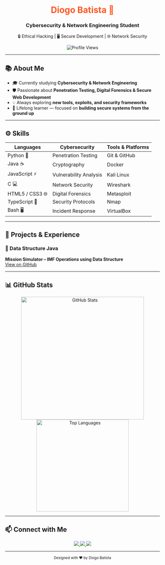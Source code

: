 <!-- ==================== HEADER ==================== -->
<div align="center">
  <h1 style="color:#ff5722;">Diogo Batista 🚀</h1>
  <h3>Cybersecurity & Network Engineering Student</h3>
  <p>🔒 Ethical Hacking | 🖥 Secure Development | 🌐 Network Security</p>
  <img src="https://komarev.com/ghpvc/?username=diogopbatista-school&style=flat-square" alt="Profile Views"/>
</div>

---

<!-- ==================== ABOUT ME ==================== -->
## 📚 About Me
- 🎓 Currently studying **Cybersecurity & Network Engineering**  
- 🛡 Passionate about **Penetration Testing, Digital Forensics & Secure Web Development**  
- 💡 Always exploring **new tools, exploits, and security frameworks**  
- 🌱 Lifelong learner — focused on **building secure systems from the ground up**

---

<!-- ==================== SKILLS ==================== -->
## ⚙️ Skills

| **Languages** | **Cybersecurity** | **Tools & Platforms** |
|---------------|---------------------|-------------------------|
| Python 🐍 | Penetration Testing | Git & GitHub |
| Java ☕ | Cryptography | Docker |
| JavaScript ⚡ | Vulnerability Analysis | Kali Linux |
| C 💻 | Network Security | Wireshark |
| HTML5 / CSS3 🌐 | Digital Forensics | Metasploit |
| TypeScript 🔹 | Security Protocols | Nmap |
| Bash 🖥 | Incident Response | VirtualBox |

---

<!-- ==================== EXPERIENCE ==================== -->
## 💼 Projects & Experience

### 🔹 Data Structure Java 
**Mission Simulator – IMF Operations using Data Structure**  
[View on GitHub](https://github.com/diogopbatista-school/estg-ed)

---

<!-- ==================== GITHUB STATS ==================== -->
## 📊 GitHub Stats
<div align="center">
  <img src="https://github-readme-stats.vercel.app/api?username=diogopbatista-school&theme=tokyonight&show_icons=true&count_private=true" alt="GitHub Stats" width="400"/>
  <img src="https://github-readme-stats.vercel.app/api/top-langs/?username=diogopbatista-school&theme=tokyonight&layout=compact" alt="Top Languages" width="300"/>
</div>

---

<!-- ==================== CONTACT ==================== -->
## 📫 Connect with Me
<div align="center">
  <a href="https://linkedin.com/in/diogopbatista15" target="_blank">
    <img src="https://img.shields.io/badge/LinkedIn-0077B5?style=for-the-badge&logo=linkedin&logoColor=white"/>
  </a>
  <a href="https://github.com/diogopbatista-school" target="_blank">
    <img src="https://img.shields.io/badge/GitHub-181717?style=for-the-badge&logo=github&logoColor=white"/>
  </a>
  <a href="mailto:diogopbatist15a@gmail.com">
    <img src="https://img.shields.io/badge/Email-D14836?style=for-the-badge&logo=gmail&logoColor=white"/>
  </a>
</div>

---

<div align="center">
  <sub>Designed with ❤️ by Diogo Batista</sub>
</div>
